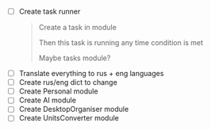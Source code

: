 - [ ] Create task runner
  > Create a task in module
  >
  > Then this task is running any time condition is met
  >
  > Maybe tasks module?
- [ ] Translate everything to rus + eng languages
- [ ] Create rus/eng dict to change
- [ ] Create Personal module
- [ ] Create AI module
- [ ] Create DesktopOrganiser module
- [ ] Create UnitsConverter module